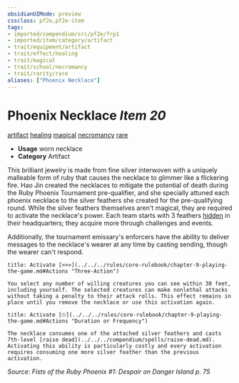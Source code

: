 ```yaml
---
obsidianUIMode: preview
cssclass: pf2e,pf2e-item
tags:
- imported/compendium/src/pf2e/frp1
- imported/item/category/artifact
- trait/equipment/artifact
- trait/effect/healing
- trait/magical
- trait/school/necromancy
- trait/rarity/rare
aliases: ["Phoenix Necklace"]
---
```

# Phoenix Necklace *Item 20*  
[artifact](artifact-gmg.md)  [healing](healing.md)  [magical](magical.md)  [necromancy](necromancy.md)  [rare](rare.md)  

- **Usage** worn necklace
- **Category** Artifact

This brilliant jewelry is made from fine silver interwoven with a uniquely malleable form of ruby that causes the necklace to glimmer like a flickering fire. Hao Jin created the necklaces to mitigate the potential of death during the Ruby Phoenix Tournament pre-qualifier, and she specially attuned each phoenix necklace to the silver feathers she created for the pre-qualifying round. While the silver feathers themselves aren't magical, they are required to activate the necklace's power. Each team starts with 3 feathers [hidden](conditions.md#Hidden) in their headquarters; they acquire more through challenges and events.

Additionally, the tournament emissary's enforcers have the ability to deliver messages to the necklace's wearer at any time by casting sending, though the wearer can't respond.

```ad-embed-ability
title: Activate [>>>](../../../rules/core-rulebook/chapter-9-playing-the-game.md#Actions "Three-Action")

You select any number of willing creatures you can see within 30 feet, including yourself. The selected creatures can make nonlethal attacks without taking a penalty to their attack rolls. This effect remains in place until you remove the necklace or use this activation again.
```

```ad-embed-ability
title: Activate [⏲](../../../rules/core-rulebook/chapter-9-playing-the-game.md#Actions "Duration or Frequency")

The necklace consumes one of the attached silver feathers and casts 7th-level [raise dead](../../../compendium/spells/raise-dead.md). Activating this ability is particularly costly and every activation requires consuming one more silver feather than the previous activation.
```

*Source: Fists of the Ruby Phoenix #1: Despair on Danger Island p. 75*

